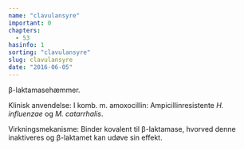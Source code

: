 ```yaml
---
name: "clavulansyre"
important: 0
chapters:  
  - 53
hasinfo: 1
sorting: "clavulansyre"
slug: clavulansyre
date: "2016-06-05"
---
```


β-laktamasehæmmer.

Klinisk anvendelse: I komb. m. amoxocillin: Ampicillinresistente <em>H. influenzae</em> og <em>M. catarrhalis</em>.

Virkningsmekanisme: Binder kovalent til β-laktamase, hvorved denne inaktiveres og β-laktamet kan udøve sin effekt.
